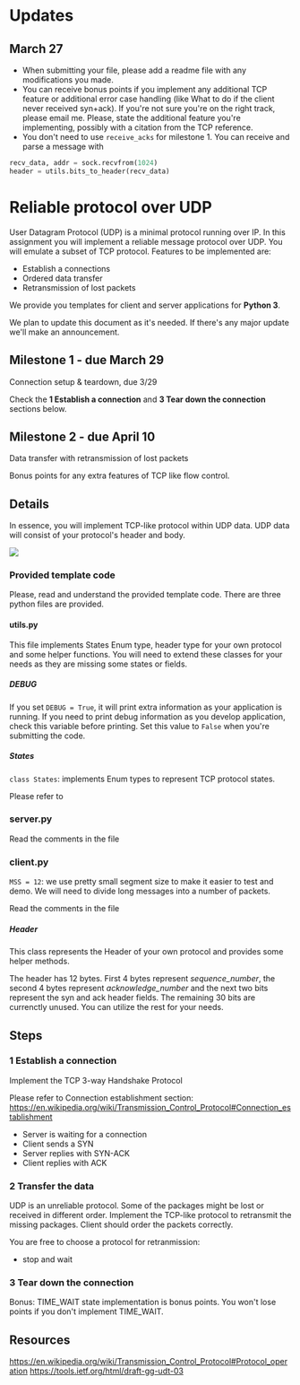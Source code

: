 # Updates

## March 27

- When submitting your file, please add a readme file with any modifications you made.
- You can receive bonus points if you implement any additional TCP feature or additional error case handling (like What to do if the client never received syn+ack). If you're not sure you're on the right track, please email me. Please, state the additional feature you're implementing, possibly with a citation from the TCP reference.
- You don't need to use `receive_acks` for milestone 1. You can receive and parse a message with
```py
recv_data, addr = sock.recvfrom(1024)
header = utils.bits_to_header(recv_data)
```

# Reliable protocol over UDP

User Datagram Protocol (UDP) is a minimal protocol running over IP. In
this assignment you will implement a reliable message protocol over
UDP. You will emulate a subset of TCP protocol. Features to be
implemented are:

- Establish a connections
- Ordered data transfer
- Retransmission of lost packets

We provide you templates for client and server applications for **Python 3**.

We plan to update this document as it's needed. If there's any major update we'll make an announcement.

## Milestone 1 - due March 29

Connection setup & teardown, due 3/29

Check the **1 Establish a connection** and **3 Tear down the connection** sections below.


## Milestone 2 - due April 10

Data transfer with retransmission of lost packets

Bonus points for any extra features of TCP like flow control.

## Details

In essence, you will implement TCP-like protocol within UDP data. UDP
data will consist of your protocol's header and body.

![](https://upload.wikimedia.org/wikipedia/commons/thumb/3/3b/UDP_encapsulation.svg/500px-UDP_encapsulation.svg.png)

### Provided template code

Please, read and understand the provided template code. There are three python files are provided.

#### utils.py

This file implements States Enum type, header type for your own protocol and some helper functions. You will need to extend these classes for your needs as they are missing some states or fields.

##### DEBUG

If you set `DEBUG = True`, it will print extra information as your application is running. If you need to print debug information as you develop application, check this variable before printing. Set this value to `False` when you're submitting the code.

##### States

`class States`: implements Enum types to represent TCP protocol states.

Please refer to [](https://en.wikipedia.org/wiki/Transmission_Control_Protocol#/media/File:Tcp_state_diagram_fixed_new.svg)

### server.py

Read the comments in the file

### client.py

`MSS = 12`: we use pretty small segment size to make it easier to test and demo. We will need to divide long messages into a number of packets.

Read the comments in the file

##### Header

This class represents the Header of your own protocol and provides some helper methods.

The header has 12 bytes. First 4 bytes represent *sequence_number*, the second 4 bytes represent *acknowledge_number* and the next two bits represent the syn and ack header fields. The remaining 30 bits are currenctly unused. You can utilize the rest for your needs.

## Steps

### 1 Establish a connection

Implement the TCP 3-way Handshake Protocol

Please refer to Connection establishment section: https://en.wikipedia.org/wiki/Transmission_Control_Protocol#Connection_establishment

- Server is waiting for a connection
- Client sends a SYN
- Server replies with SYN-ACK
- Client replies with ACK

### 2 Transfer the data

UDP is an unreliable protocol. Some of the packages might be lost or
received in different order. Implement the TCP-like protocol to
retransmit the missing packages. Client should order the packets
correctly.

You are free to choose a protocol for retranmission:
- stop and wait

### 3 Tear down the connection

Bonus: TIME_WAIT state implementation is bonus points. You won't lose points if you don't implement TIME_WAIT.

## Resources

https://en.wikipedia.org/wiki/Transmission_Control_Protocol#Protocol_operation
https://tools.ietf.org/html/draft-gg-udt-03
